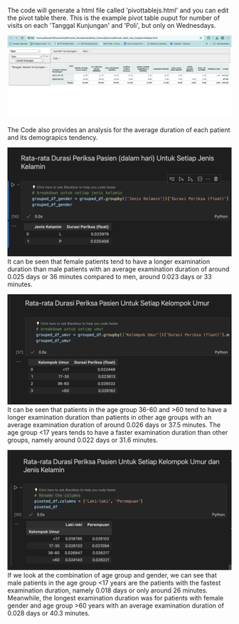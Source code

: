The code will generate a html file called 'pivottablejs.html' and you can edit the pivot table there. This is the example pivot table ouput for number of visits on each 'Tanggal Kunjungan' and 'Poli', but only on Wednesdays.

![Pivot Table Ouput](pivot_table_output_rabu.png "Pivot Table")

The Code also provides an analysis for the average duration of each patient and its demograpics tendency.

![Avg Duration by Gender](avg_gender.png "Duration by Gender")
It can be seen that female patients tend to have a longer examination duration than male patients with an average examination duration of around 0.025 days or 36 minutes compared to men, around 0.023 days or 33 minutes.

![Avg Duration by Age](avg_age.png "Duration by Age")
It can be seen that patients in the age group 36-60 and >60 tend to have a longer examination duration than patients in other age groups with an average examination duration of around 0.026 days or 37.5 minutes. The age group <17 years tends to have a faster examination duration than other groups, namely around 0.022 days or 31.6 minutes.

![Avg Duration by Gender and Age](avg_demoall.png "Duration by Gender and Age")
If we look at the combination of age group and gender, we can see that male patients in the age group <17 years are the patients with the fastest examination duration, namely 0.018 days or only around 26 minutes. Meanwhile, the longest examination duration was for patients with female gender and age group >60 years with an average examination duration of 0.028 days or 40.3 minutes.
